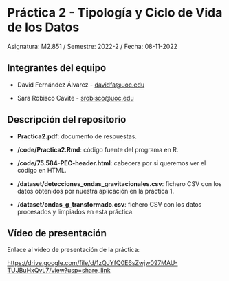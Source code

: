 # Práctica 2 - Tipología y Ciclo de Vida de los Datos

Asignatura: M2.851 / Semestre: 2022-2 / Fecha: 08-11-2022

## Integrantes del equipo

* David Fernández Álvarez - davidfa@uoc.edu

* Sara Robisco Cavite - srobisco@uoc.edu

## Descripción del repositorio

- **Practica2.pdf**: documento de respuestas.
    
- **/code/Practica2.Rmd**: código fuente del programa en R. 
    
- **/code/75.584-PEC-header.html**: cabecera por si queremos ver el código en HTML.

- **/dataset/detecciones_ondas_gravitacionales.csv**: fichero CSV con los datos obtenidos por nuestra aplicación en la práctica 1.

- **/dataset/ondas_g_transformado.csv**: fichero CSV con los datos procesados y limpiados en esta práctica.
    

## Vídeo de presentación

Enlace al vídeo de presentación de la práctica:

https://drive.google.com/file/d/1zQJYfQ0E6sZwjw097MAU-TUJBuHxQvL7/view?usp=share_link
